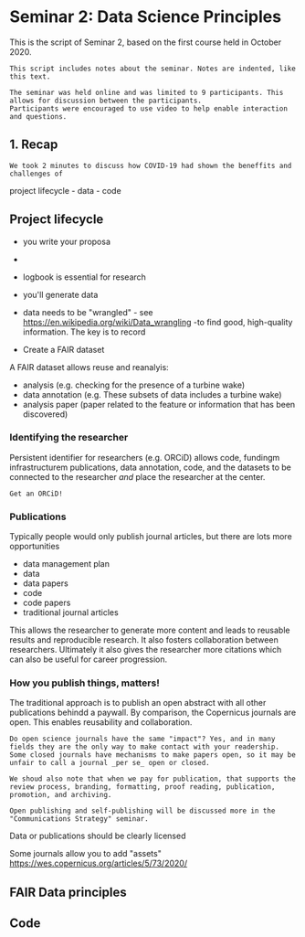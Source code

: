 # Seminar 2: Data Science Principles

This is the script of Seminar 2, based on the first course held in October 2020.

    This script includes notes about the seminar. Notes are indented, like this text.

    The seminar was held online and was limited to 9 participants. This allows for discussion between the participants. 
    Participants were encouraged to use video to help enable interaction and questions.

## 1. Recap

    We took 2 minutes to discuss how COVID-19 had shown the beneffits and challenges of 
    
   project lifecycle - data - code
   
## Project lifecycle

  - you write your proposa

  - 
  - logbook is essential for research
  - you'll generate data
  - data needs to be "wrangled" - see https://en.wikipedia.org/wiki/Data_wrangling -to find good, high-quality information. The key is to record 
  - Create a FAIR dataset
  
A FAIR dataset allows reuse and reanalyis:
  - analysis (e.g. checking for the presence of a turbine wake)
  - data annotation (e.g. These subsets of data includes a turbine wake)
  - analysis paper (paper related to the feature or information that has been discovered)


### Identifying the researcher
Persistent identifier for researchers (e.g. ORCiD) allows code, fundingm infrastructurem publications, data annotation, code, and the datasets to be connected to the researcher _and_ place the researcher at the center.

    Get an ORCiD!
    
### Publications
Typically people would only publish journal articles, but there are lots more opportunities
  - data management plan
  - data
  - data papers
  - code
  - code papers
  - traditional journal articles
 
This allows the researcher to generate more content and leads to reusable results and reproducible research. It also fosters collaboration between researchers. Ultimately it also gives the researcher more citations which can also be useful for career progression.

### How you publish things, matters!
The traditional approach is to publish an open abstract with all other publications behindd a paywall. By comparison, the Copernicus journals are open. This enables reusability and collaboration.

    Do open science journals have the same "impact"? Yes, and in many fields they are the only way to make contact with your readership. Some closed journals have mechanisms to make papers open, so it may be unfair to call a journal _per se_ open or closed.
    
    We shoud also note that when we pay for publication, that supports the review process, branding, formatting, proof reading, publication, promotion, and archiving.
    
    Open publishing and self-publishing will be discussed more in the "Communications Strategy" seminar.

Data or publications should be clearly licensed

Some journals allow you to add "assets" https://wes.copernicus.org/articles/5/73/2020/

## FAIR Data principles

## Code
